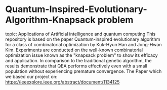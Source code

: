 # Quantum-Inspired-Evolutionary-Algorithm-Knapsack problem
topic: Applications of Artificial intelligence and quantum computing
This repository is based on the paper Quantum-inspired evolutionary algorithm for a class of combinatorial
optimization by Kuk-Hyun Han and Jong-Hwan Kim.
Experiments are conducted on the well-known combinatorial optimization issue known as the "knapsack problem" to show its efficacy and application. In comparison to the traditional genetic algorithm, the results demonstrate that QEA performs effectively even with a small population without experiencing premature convergence.
The Paper which we based our project on: 
https://ieeexplore.ieee.org/abstract/document/1134125
